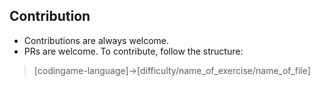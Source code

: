 ## Contribution
 * Contributions are always welcome.
 * PRs are welcome. To contribute, follow the structure:
 >  [codingame-language]->[difficulty/name_of_exercise/name_of_file]